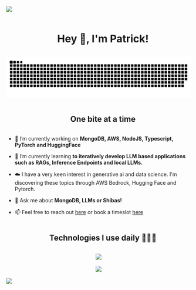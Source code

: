 
<!--horizontal divider(gradiant)-->
<img src="https://user-images.githubusercontent.com/73097560/115834477-dbab4500-a447-11eb-908a-139a6edaec5c.gif">

<!--h1 without bottom border-->
<div id="user-content-toc">
  <ul align="center">
    <summary><h1 style="display: inline-block">Hey 👋, I'm Patrick!</h1></summary>
  </ul>
</div>


<!--- snake -->
<div align="center">
  <img  src="https://github.com/1999AZZAR/1999AZZAR/blob/main/resources/img/grid-snake.svg"
       alt="snake" /></a>
</div>


<!--h2 without bottom border-->
<div id="user-content-toc">
  <ul align="center">
    <summary><h2 style="display: inline-block">One bite at a time</h2></summary>
  </ul>
</div>


<!--Intro start-->
- 🔭 I’m currently working on **MongoDB, AWS, NodeJS, Typescript, PyTorch and HuggingFace**

- 🌱 I’m currently learning **to iteratively develop LLM based applications such as RAGs, Inference Endpoints and local LLMs.**

- ☁️ I have a very keen interest in generative ai and data science. I'm discovering these topics through AWS Bedrock, Hugging Face and Pytorch.

- 💬 Ask me about **MongoDB, LLMs or Shibas!**

- 📫 Feel free to reach out [here](https://www.linkedin.com/in/pcolemvn/) or book a timeslot [here](https://app.reclaim.ai/m/patrick-coleman/quick-meeting)
<!--Intro end-->


<!--h1 without bottom border-->
<div id="user-content-toc">
  <ul align="center">
    <summary><h2 style="display: inline-block">Technologies I use daily 👨🏻‍💻</h2></summary>
  </ul>
</div>
<!--tech stack icons-->
<p align="center">
  <a href="https://skillicons.dev">
    <img src="https://skillicons.dev/icons?i=mongodb,aws,nodejs,typescript,py,cpp,pytorch,mysql,dynamodb,cloudflare,angular,gitlab&perline=14" />
  
  </a>
</p>


<!--profile visit count-->
<div align="center">
  
[![](https://visitcount.itsvg.in/api?id=colemvn&icon=3&color=6)](https://visitcount.itsvg.in)
  
</div>

<!--horizontal divider(gradiant)-->
<img src="https://user-images.githubusercontent.com/73097560/115834477-dbab4500-a447-11eb-908a-139a6edaec5c.gif">
